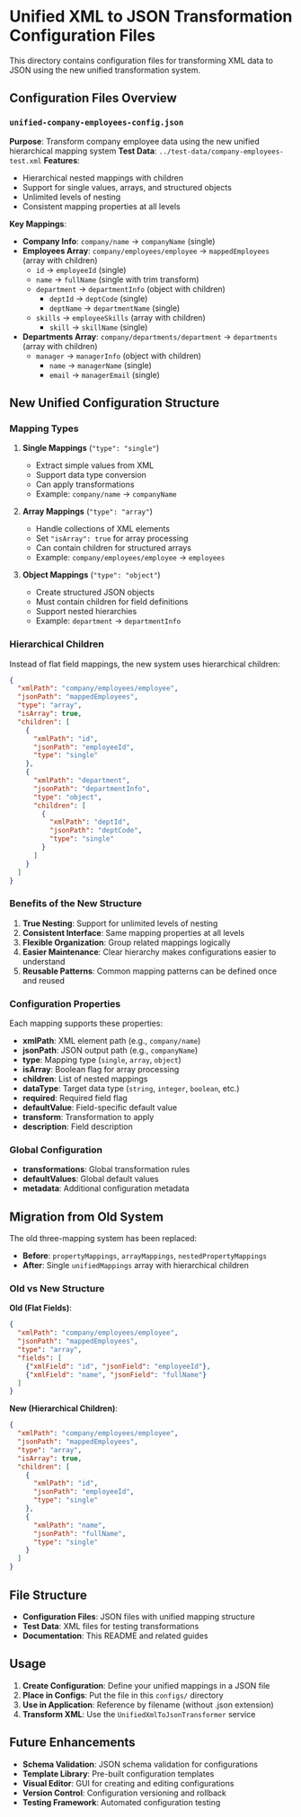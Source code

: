 # Unified XML to JSON Transformation Configuration Files

This directory contains configuration files for transforming XML data to JSON using the new unified transformation system.

## Configuration Files Overview

### `unified-company-employees-config.json`
**Purpose**: Transform company employee data using the new unified hierarchical mapping system
**Test Data**: `../test-data/company-employees-test.xml`
**Features**:
- Hierarchical nested mappings with children
- Support for single values, arrays, and structured objects
- Unlimited levels of nesting
- Consistent mapping properties at all levels

**Key Mappings**:
- **Company Info**: `company/name` → `companyName` (single)
- **Employees Array**: `company/employees/employee` → `mappedEmployees` (array with children)
  - `id` → `employeeId` (single)
  - `name` → `fullName` (single with trim transform)
  - `department` → `departmentInfo` (object with children)
    - `deptId` → `deptCode` (single)
    - `deptName` → `departmentName` (single)
  - `skills` → `employeeSkills` (array with children)
    - `skill` → `skillName` (single)
- **Departments Array**: `company/departments/department` → `departments` (array with children)
  - `manager` → `managerInfo` (object with children)
    - `name` → `managerName` (single)
    - `email` → `managerEmail` (single)

## New Unified Configuration Structure

### Mapping Types

1. **Single Mappings** (`"type": "single"`)
   - Extract simple values from XML
   - Support data type conversion
   - Can apply transformations
   - Example: `company/name` → `companyName`

2. **Array Mappings** (`"type": "array"`)
   - Handle collections of XML elements
   - Set `"isArray": true` for array processing
   - Can contain children for structured arrays
   - Example: `company/employees/employee` → `employees`

3. **Object Mappings** (`"type": "object"`)
   - Create structured JSON objects
   - Must contain children for field definitions
   - Support nested hierarchies
   - Example: `department` → `departmentInfo`

### Hierarchical Children

Instead of flat field mappings, the new system uses hierarchical children:

```json
{
  "xmlPath": "company/employees/employee",
  "jsonPath": "mappedEmployees",
  "type": "array",
  "isArray": true,
  "children": [
    {
      "xmlPath": "id",
      "jsonPath": "employeeId",
      "type": "single"
    },
    {
      "xmlPath": "department",
      "jsonPath": "departmentInfo",
      "type": "object",
      "children": [
        {
          "xmlPath": "deptId",
          "jsonPath": "deptCode",
          "type": "single"
        }
      ]
    }
  ]
}
```

### Benefits of the New Structure

1. **True Nesting**: Support for unlimited levels of nesting
2. **Consistent Interface**: Same mapping properties at all levels
3. **Flexible Organization**: Group related mappings logically
4. **Easier Maintenance**: Clear hierarchy makes configurations easier to understand
5. **Reusable Patterns**: Common mapping patterns can be defined once and reused

### Configuration Properties

Each mapping supports these properties:
- **xmlPath**: XML element path (e.g., `company/name`)
- **jsonPath**: JSON output path (e.g., `companyName`)
- **type**: Mapping type (`single`, `array`, `object`)
- **isArray**: Boolean flag for array processing
- **children**: List of nested mappings
- **dataType**: Target data type (`string`, `integer`, `boolean`, etc.)
- **required**: Required field flag
- **defaultValue**: Field-specific default value
- **transform**: Transformation to apply
- **description**: Field description

### Global Configuration

- **transformations**: Global transformation rules
- **defaultValues**: Global default values
- **metadata**: Additional configuration metadata

## Migration from Old System

The old three-mapping system has been replaced:
- **Before**: `propertyMappings`, `arrayMappings`, `nestedPropertyMappings`
- **After**: Single `unifiedMappings` array with hierarchical children

### Old vs New Structure

**Old (Flat Fields)**:
```json
{
  "xmlPath": "company/employees/employee",
  "jsonPath": "mappedEmployees",
  "type": "array",
  "fields": [
    {"xmlField": "id", "jsonField": "employeeId"},
    {"xmlField": "name", "jsonField": "fullName"}
  ]
}
```

**New (Hierarchical Children)**:
```json
{
  "xmlPath": "company/employees/employee",
  "jsonPath": "mappedEmployees",
  "type": "array",
  "isArray": true,
  "children": [
    {
      "xmlPath": "id",
      "jsonPath": "employeeId",
      "type": "single"
    },
    {
      "xmlPath": "name",
      "jsonPath": "fullName",
      "type": "single"
    }
  ]
}
```

## File Structure

- **Configuration Files**: JSON files with unified mapping structure
- **Test Data**: XML files for testing transformations
- **Documentation**: This README and related guides

## Usage

1. **Create Configuration**: Define your unified mappings in a JSON file
2. **Place in Configs**: Put the file in this `configs/` directory
3. **Use in Application**: Reference by filename (without .json extension)
4. **Transform XML**: Use the `UnifiedXmlToJsonTransformer` service

## Future Enhancements

- **Schema Validation**: JSON schema validation for configurations
- **Template Library**: Pre-built configuration templates
- **Visual Editor**: GUI for creating and editing configurations
- **Version Control**: Configuration versioning and rollback
- **Testing Framework**: Automated configuration testing
